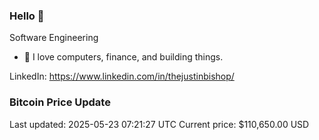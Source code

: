 ### Hello 🤙  

Software Engineering

- 🔭 I love computers, finance, and building things.
  
LinkedIn: https://www.linkedin.com/in/thejustinbishop/  
















































































































































































































































































































































































### Bitcoin Price Update
Last updated: 2025-05-23 07:21:27 UTC
Current price: $110,650.00 USD
